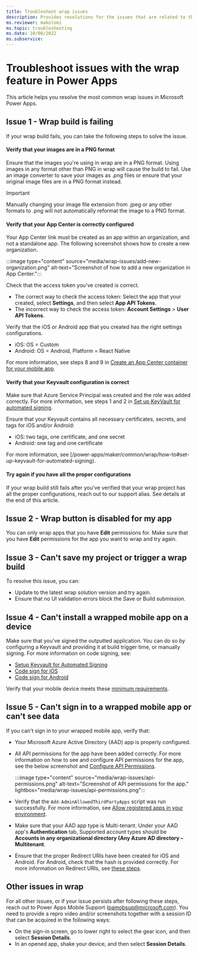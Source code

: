 ```yaml
---
title: Troubleshoot wrap issues
description: Provides resolutions for the issues that are related to the wrap feature in Power Apps.
ms.reviewer: makolomi
ms.topic: troubleshooting
ms.date: 10/08/2022
ms.subservice: 
---
```

# Troubleshoot issues with the wrap feature in Power Apps

This article helps you resolve the most common wrap issues in Microsoft Power Apps.

## Issue 1 - Wrap build is failing

If your wrap build fails, you can take the following steps to solve the issue.

#### Verify that your images are in a PNG format

Ensure that the images you're using in wrap are in a PNG format. Using images in any format other than PNG in wrap will cause the build to fail. Use an image converter to save your images as .png files or ensure that your original image files are in a PNG format instead.

> [!IMPORTANT]
> Manually changing your image file extension from .jpeg or any other formats to .png will not automatically reformat the image to a PNG format.

#### Verify that your App Center is correctly configured

Your App Center link must be created as an app within an organization, and not a standalone app. The following screenshot shows how to create a new organization.

   :::image type="content" source="media/wrap-issues/add-new-organization.png" alt-text="Screenshot of how to add a new organization in App Center.":::

Check that the access token you've created is correct.

- The correct way to check the access token: Select the app that your created, select **Settings**, and then select **App API Tokens**.
- The incorrect way to check the access token: **Account Settings** > **User API Tokens**.

Verify that the iOS or Android app that you created has the right settings configurations.

- iOS: OS = Custom
- Android: OS = Android, Platform = React Native

For more information, see steps 8 and 9 in [Create an App Center container for your mobile app](/power-apps/maker/common/wrap/how-to#create-an-app-center-container-for-your-mobile-app).

#### Verify that your Keyvault configuration is correct

Make sure that Azure Service Principal was created and the role was added correctly. For more information, see steps 1 and 2 in [Set up KeyVault for automated signing](/power-apps/maker/common/wrap/how-to#set-up-keyvault-for-automated-signing).

Ensure that your Keyvault contains all necessary certificates, secrets, and tags for iOS and/or Android:

- iOS: two tags, one certificate, and one secret
- Android: one tag and one certificate

For more information, see [/power-apps/maker/common/wrap/how-to#set-up-keyvault-for-automated-signing).

#### Try again if you have all the proper configurations

If your wrap build still fails after you've verified that your wrap project has all the proper configurations, reach out to our support alias. See details at the end of this article.

## Issue 2 - Wrap button is disabled for my app

You can only wrap apps that you have **Edit** permissions for. Make sure that you have **Edit** permissions for the app you want to wrap and try again.

## Issue 3 - Can't save my project or trigger a wrap build

To resolve this issue, you can:

- Update to the latest wrap solution version and try again.
- Ensure that no UI validation errors block the Save or Build submission.

## Issue 4 - Can't install a wrapped mobile app on a device

Make sure that you've signed the outputted application. You can do so by configuring a Keyvault and providing it at build trigger time, or manually signing. For more information on code signing, see:

- [Setup Keyvault for Automated Signing](/power-apps/maker/common/wrap/how-to#set-up-keyvault-for-automated-signing)
- [Code sign for iOS](/power-apps/maker/common/wrap/code-sign-ios)
- [Code sign for Android](/power-apps/maker/common/wrap/code-sign-android)

Verify that your mobile device meets these [minimum requirements](/power-apps/maker/common/wrap/overview#software-and-device-requirements).

## Issue 5 - Can't sign in to a wrapped mobile app or can't see data

If you can't sign in to your wrapped mobile app, verify that:

- Your Microsoft Azure Active Directory (AAD) app is properly configured.
- All API permissions for the app have been added correctly. For more information on how to see and configure API permissions for the app, see the below screenshot and [Configure API Permissions](/power-apps/maker/common/wrap/how-to#configure-api-permissions).

  :::image type="content" source="media/wrap-issues/api-permissions.png" alt-text="Screenshot of API permissions for the app." lightbox="media/wrap-issues/api-permissions.png":::

- Verify that the `Add-AdminAllowedThirdPartyApps` script was run successfully. For more information, see [Allow registered apps in your environment](/power-apps/maker/common/wrap/how-to#allow-registered-apps-in-your-environment).
- Make sure that your AAD app type is Multi-tenant. Under your AAD app's **Authentication** tab, Supported account types should be **Accounts in any organizational directory (Any Azure AD directory – Multitenant**.
- Ensure that the proper Redirect URIs have been created for iOS and Android. For Android, check that the hash is provided correctly. For more information on Redirect URIs, see [these steps](/power-apps/maker/common/wrap/how-to#redirect-uri-format).

## Other issues in wrap

For all other issues, or if your issue persists after following these steps, reach out to Power Apps Mobile Support (pamobsup@microsoft.com). You need to provide a repro video and/or screenshots together with a session ID that can be acquired in the following ways:

- On the sign-in screen, go to lower right to select the gear icon, and then select **Session Details**.
- In an opened app, shake your device, and then select **Session Details**.

